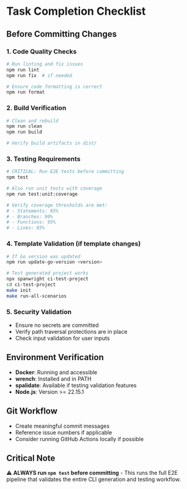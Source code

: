 # Task Completion Checklist

## Before Committing Changes

### 1. Code Quality Checks
```bash
# Run linting and fix issues
npm run lint
npm run fix  # if needed

# Ensure code formatting is correct
npm run format
```

### 2. Build Verification
```bash
# Clean and rebuild
npm run clean
npm run build

# Verify build artifacts in dist/
```

### 3. Testing Requirements
```bash
# CRITICAL: Run E2E tests before committing
npm test

# Also run unit tests with coverage
npm run test:unit:coverage

# Verify coverage thresholds are met:
# - Statements: 85%
# - Branches: 90% 
# - Functions: 95%
# - Lines: 85%
```

### 4. Template Validation (if template changes)
```bash
# If Go version was updated
npm run update-go-version <version>

# Test generated project works
npx spanwright ci-test-project
cd ci-test-project
make init
make run-all-scenarios
```

### 5. Security Validation
- Ensure no secrets are committed
- Verify path traversal protections are in place
- Check input validation for user inputs

## Environment Verification
- **Docker**: Running and accessible
- **wrench**: Installed and in PATH
- **spalidate**: Available if testing validation features
- **Node.js**: Version >= 22.15.1

## Git Workflow
- Create meaningful commit messages
- Reference issue numbers if applicable
- Consider running GitHub Actions locally if possible

## Critical Note
⚠️ **ALWAYS run `npm test` before committing** - This runs the full E2E pipeline that validates the entire CLI generation and testing workflow.